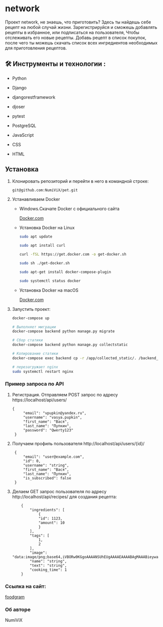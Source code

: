 # network
Проект network, не знаешь, что приготовить? Здесь ты найдешь себе рецепт на любой случай жизни.
Зарегистрируйся и сможешь добавлять рецепты в избранное, или подписаться на пользователя, Чтобы 
отслеживать его новые рецепты. Добавь рецепт в список покупок, после чего ты можешь скачать
список всех ингредиентов необходимых для приготовления рецептов.

## :hammer_and_wrench: Инструменты и технологии :
- Python

- Django

- djangorestframework

- djoser

- pytest

- PostgreSQL

- JavaScript

- CSS

- HTML


## Установка 

1. Клонировать репозиторий и перейти в него в командной строке:

    ```BASH
    git@github.com:NumiViX/pet.git
    ```

2. Устанавливаем Docker
   - Windows.Скачате Docker с официального сайта

      [Docker.com](https://www.docker.com/products/docker-desktop/)

   - Установка Docker на Linux 

        ```BASH
        sudo apt update
        ```
        ```BASH
        sudo apt install curl
        ```
        ```BASH
        curl -fSL https://get.docker.com -o get-docker.sh
        ```
        ```BASH
        sudo sh ./get-docker.sh
        ```
        ```BASH    
        sudo apt-get install docker-compose-plugin
        ```
        ```BASH    
        sudo systemctl status docker
        ```

   - Установка Docker на macOS

        [Docker.com](https://www.docker.com/products/docker-desktop/)

3. Запустить проект:

    ```BASH
    docker-compose up
    ```
    ```BASH    
    # Выполняет миграции
    docker-compose backend python manage.py migrate
    ```
    ```BASH    
    # Сбор статики
    docker-compose backend python manage.py collectstatic
    ```
    ```BASH
    # Копирование статики
    docker-compose exec backend cp -r /app/collected_static/. /backend_static/static/
    ```
    ```BASH 
    # перезагружает nginx
    sudo systemctl restart nginx
    ```
### Пример запроса по API 
1. Регистрация. Отправляем POST запрос по адресу https://localhost/api/users/
   ```
   {
        "email": "vpupkin@yandex.ru",
        "username": "vasya.pupkin",
        "first_name": "Вася",
        "last_name": "Пупкин",
        "password": "Qwerty123"
    }   
   ```
2. Получаем профиль пользователя http://localhost/api/users/{id}/
   ```
    {
        "email": "user@example.com",
        "id": 0,
        "username": "string",
        "first_name": "Вася",
        "last_name": "Пупкин",
        "is_subscribed": false
    }
   ```
3. Делаем GET запрос пользователя по адресу http://localhost/api/recipes/ для создания рецепта:
    ```
        {
            "ingredients": [
                {
                "id": 1123,
                "amount": 10
                }
            ],
            "tags": [
                1,
                2
            ],
            "image": "data:image/png;base64,iVBORw0KGgoAAAANSUhEUgAAAAEAAAABAgMAAABieywaAAAACVBMVEUAAAD///9fX1/S0ecCAAAACXBIWXMAAA7EAAAOxAGVKw4bAAAACklEQVQImWNoAAAAggCByxOyYQAAAABJRU5ErkJggg==",
            "name": "string",
            "text": "string",
            "cooking_time": 1
        }
    ```
### Ссылка на сайт:
[foodgram]()

### Об авторе

NumiViX

